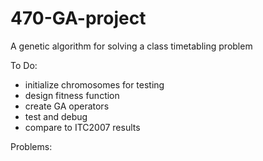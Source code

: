 # 470-GA-project
A genetic algorithm for solving a class timetabling problem

To Do:
- initialize chromosomes for testing
- design fitness function
- create GA operators
- test and debug
- compare to ITC2007 results

Problems:
